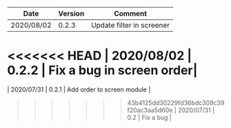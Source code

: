 | Date | Version | Comment |
| ------------- | ------------- | ------------- |
| 2020/08/02 | 0.2.3 | Update filter in screener |
<<<<<<< HEAD
| 2020/08/02 | 0.2.2 | Fix a bug in screen order|
=======
| 2020/07/31 | 0.2.1 | Add order to screen module |
>>>>>>> 43b4125dd30229fd36bdc309c39f20ac3aa5d60e
| 2020/07/31 | 0.2 | Fix a bug |
